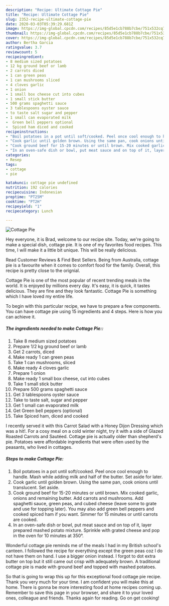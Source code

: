 ```yaml
---
description: "Recipe: Ultimate Cottage Pie"
title: "Recipe: Ultimate Cottage Pie"
slug: 2352-recipe-ultimate-cottage-pie
date: 2020-03-03T05:39:29.681Z
image: https://img-global.cpcdn.com/recipes/85d5e1cb788b7cbe/751x532cq70/cottage-pie-recipe-main-photo.jpg
thumbnail: https://img-global.cpcdn.com/recipes/85d5e1cb788b7cbe/751x532cq70/cottage-pie-recipe-main-photo.jpg
cover: https://img-global.cpcdn.com/recipes/85d5e1cb788b7cbe/751x532cq70/cottage-pie-recipe-main-photo.jpg
author: Bertha Garcia
ratingvalue: 3.7
reviewcount: 5
recipeingredient:
- 8 medium sized potatoes
- 12 kg ground beef or lamb
- 2 carrots diced
- 1 can green peas
- 1 can mushrooms sliced
- 4 cloves garlic
- 1 onion
- 1 small box cheese cut into cubes
- 1 small stick butter
- 500 grams spaghetti sauce
- 3 tablespoons oyster sauce
- to taste salt sugar and pepper
- 1 small can evaporated milk
-  Green bell peppers optional
-  Spiced ham diced and cooked
recipeinstructions:
- "Boil potatoes in a pot until soft/cooked. Peel once cool enough to handle. Mash while adding milk and half of the butter. Set aside for later."
- "Cook garlic until golden brown. Using the same pan, cook onions until translucent. Set aside."
- "Cook ground beef for 15-20 minutes or until brown. Mix cooked garlic, onions and remaining butter. Add carrots and mushrooms. Add spaghetti sauce, green peas, and cubed cheese (leave some to grate and use for topping later). You may also add green bell peppers and cooked spiced ham if you want. Simmer for 15 minutes or until carrots are cooked."
- "In an oven-safe dish or bowl, put meat sauce and on top of it, layer prepared mashed potato mixture. Sprinkle with grated cheese and pop in the oven for 10 minutes at 350°."
categories:
- Resep
tags:
- cottage
- pie

katakunci: cottage pie undefined
nutrition: 192 calories
recipecuisine: Indonesian
preptime: "PT25M"
cooktime: "PT2H"
recipeyield: "1"
recipecategory: Lunch

---
```



![Cottage Pie](https://img-global.cpcdn.com/recipes/85d5e1cb788b7cbe/751x532cq70/cottage-pie-recipe-main-photo.jpg)

Hey everyone, it is Brad, welcome to our recipe site. Today, we're going to make a special dish, cottage pie. It is one of my favorites food recipes. This time, I will make it a little bit unique. This will be really delicious.

Read Customer Reviews &amp; Find Best Sellers. Being from Australia, cottage pie is a favourite when it comes to comfort food for the family. Overall, this recipe is pretty close to the orignial.

Cottage Pie is one of the most popular of recent trending meals in the world. It is enjoyed by millions every day. It's easy, it is quick, it tastes delicious. They are fine and they look fantastic. Cottage Pie is something which I have loved my entire life.


To begin with this particular recipe, we have to prepare a few components. You can have cottage pie using 15 ingredients and 4 steps. Here is how you can achieve it.

##### The ingredients needed to make Cottage Pie::

1. Take 8 medium sized potatoes
1. Prepare 1/2 kg ground beef or lamb
1. Get 2 carrots, diced
1. Make ready 1 can green peas
1. Take 1 can mushrooms, sliced
1. Make ready 4 cloves garlic
1. Prepare 1 onion
1. Make ready 1 small box cheese, cut into cubes
1. Take 1 small stick butter
1. Prepare 500 grams spaghetti sauce
1. Get 3 tablespoons oyster sauce
1. Take to taste salt, sugar and pepper
1. Get 1 small can evaporated milk
1. Get  Green bell peppers (optional)
1. Take  Spiced ham, diced and cooked


I recently served it with this Carrot Salad with a Honey Dijon Dressing which was a hit!. For a cosy meal on a cold winter night, try it with a side of Glazed Roasted Carrots and Sautéed. Cottage pie is actually older than shepherd&#39;s pie. Potatoes were affordable ingredients that were often used by the peasants, who lived in cottages. 

##### Steps to make Cottage Pie:

1. Boil potatoes in a pot until soft/cooked. Peel once cool enough to handle. Mash while adding milk and half of the butter. Set aside for later.
1. Cook garlic until golden brown. Using the same pan, cook onions until translucent. Set aside.
1. Cook ground beef for 15-20 minutes or until brown. Mix cooked garlic, onions and remaining butter. Add carrots and mushrooms. Add spaghetti sauce, green peas, and cubed cheese (leave some to grate and use for topping later). You may also add green bell peppers and cooked spiced ham if you want. Simmer for 15 minutes or until carrots are cooked.
1. In an oven-safe dish or bowl, put meat sauce and on top of it, layer prepared mashed potato mixture. Sprinkle with grated cheese and pop in the oven for 10 minutes at 350°.


Wonderful cottage pie reminds me of the meals I had in my British school&#39;s canteen. I followed the recipe for everything except the green peas coz I do not have them on hand. I use a bigger onion instead. I forgot to dot extra butter on top but it still came out crisp with adequately brown. A traditional cottage pie is made with ground beef and topped with mashed potatoes. 

So that is going to wrap this up for this exceptional food cottage pie recipe. Thank you very much for your time. I am confident you will make this at home. There is gonna be more interesting food at home recipes coming up. Remember to save this page in your browser, and share it to your loved ones, colleague and friends. Thanks again for reading. Go on get cooking!
